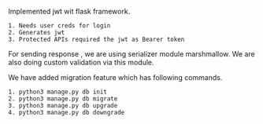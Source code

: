 Implemented jwt wit flask framework.

    1. Needs user creds for login
    2. Generates jwt
    3. Protected APIs required the jwt as Bearer token

For sending response , we are using serializer module marshmallow. We are also doing custom validation via this module.

We have added migration feature which has following commands.

    1. python3 manage.py db init   
    2. python3 manage.py db migrate
    3. python3 manage.py db upgrade
    4. python3 manage.py db downgrade

